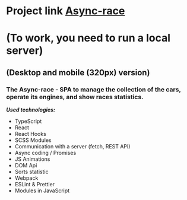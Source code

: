 # Project link [Async-race](https://constantinetu.github.io/Async-race/) 
# (To work, you need to run a local server)
## (Desktop and mobile (320px) version)

### The Async-race - SPA to manage the collection of the cars, operate its engines, and show races statistics.

***Used technologies:***
- TypeScript
- React
- React Hooks
- SCSS Modules
- Сommunication with a server (fetch, REST API)
- Async coding / Promises
- JS Animations
- DOM Api
- Sorts statistic
- Webpack
- ESLint & Prettier
- Modules in JavaScript
